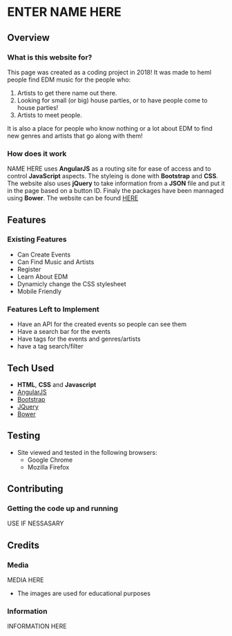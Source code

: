 # ENTER NAME HERE
 
## Overview
 
### What is this website for?
 
This page was created as a coding project in 2018! It was made to heml people find EDM music for the people who:
1. Artists to get there name out there.
2. Looking for small (or big) house parties, or to have people come to house parties!
3. Artists to meet people.

It is also a place for people who know nothing or a lot about EDM to find new genres and artists that go along with them!

### How does it work
 
NAME HERE uses **AngularJS** as a routing site for ease of access and to control **JavaScript** aspects. The styleing is done with **Bootstrap** and **CSS**. The website also uses **jQuery** to take information from a **JSON** file and put it in the page based on a button ID. Finaly the packages have been mannaged using **Bower**. The website can be found [HERE](https://project-1-krontime.c9users.io/index.html)

## Features
 
### Existing Features
- Can Create Events
- Can Find Music and Artists
- Register
- Learn About EDM
- Dynamicly change the CSS stylesheet
- Mobile Friendly

### Features Left to Implement
- Have an API for the created events so people can see them
- Have a search bar for the events
- Have tags for the events and genres/artists
- have a tag search/filter

## Tech Used

- **HTML**, **CSS** and **Javascript**
- [AngularJS](https://angularjs.org/)
- [Bootstrap](http://getbootstrap.com/)
- [JQuery](https://jquery.com)
- [Bower](https://bower.io)

## Testing
- Site viewed and tested in the following browsers:
  - Google Chrome
  - Mozilla Firefox

## Contributing
 
### Getting the code up and running
<!--1. Firstly you will need to clone this repository by running the ```git clone <project's Github URL>``` command-->
<!--2. After you've that you'll need to make sure that you have **npm** installed-->
<!--  1. You can get **npm** by installing Node from [here](https://nodejs.org/en/)-->
<!--4. After those dependencies have been installed you'll need to make sure that you have **http-server** installed. You can install this by running the following: ```npm install -g http-server # this also may require sudo on Mac/Linux```-->
<!--5. Once **http-server** is installed run ```http-server -c-1```-->
<!--6. The project will now run on [localhost](http://127.0.0.1:8080)-->
<!--7. Make changes to the code and if you think it belongs in here then just submit a pull request-->

USE IF NESSASARY

## Credits

### Media
<!--- The photos used in this site were obtained from [Pixabay](https://pixabay.com/)-->
<!--- The video used on this site belongs to Nat Geo Wild channel on [youtube](https://www.youtube.com/watch?v=WfrG95GyU9U)-->
MEDIA HERE

- The images are used for educational purposes

### Information
<!--- The information used to create this site was from a number of sources-->
<!--    - Wikipedia webpage on [Hippos](https://en.wikipedia.org/wiki/Hippopotamus) and [Pygmy Hippos](https://en.wikipedia.org/wiki/Pygmy_hippopotamus)-->
<!--    - The African Wildlife Foundation [website](http://www.awf.org/wildlife-conservation/hippopotamus)-->

INFORMATION HERE